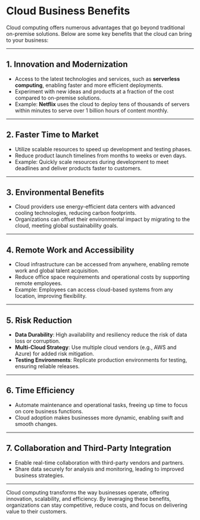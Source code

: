# Cloud Business Benefits

Cloud computing offers numerous advantages that go beyond traditional on-premise solutions. Below are some key benefits that the cloud can bring to your business:

---

## 1. Innovation and Modernization

- Access to the latest technologies and services, such as **serverless computing**, enabling faster and more efficient deployments.
- Experiment with new ideas and products at a fraction of the cost compared to on-premise solutions.
- Example: **Netflix** uses the cloud to deploy tens of thousands of servers within minutes to serve over 1 billion hours of content monthly.

---

## 2. Faster Time to Market

- Utilize scalable resources to speed up development and testing phases.
- Reduce product launch timelines from months to weeks or even days.
- Example: Quickly scale resources during development to meet deadlines and deliver products faster to customers.

---

## 3. Environmental Benefits

- Cloud providers use energy-efficient data centers with advanced cooling technologies, reducing carbon footprints.
- Organizations can offset their environmental impact by migrating to the cloud, meeting global sustainability goals.

---

## 4. Remote Work and Accessibility

- Cloud infrastructure can be accessed from anywhere, enabling remote work and global talent acquisition.
- Reduce office space requirements and operational costs by supporting remote employees.
- Example: Employees can access cloud-based systems from any location, improving flexibility.

---

## 5. Risk Reduction

- **Data Durability**: High availability and resiliency reduce the risk of data loss or corruption.
- **Multi-Cloud Strategy**: Use multiple cloud vendors (e.g., AWS and Azure) for added risk mitigation.
- **Testing Environments**: Replicate production environments for testing, ensuring reliable releases.

---

## 6. Time Efficiency

- Automate maintenance and operational tasks, freeing up time to focus on core business functions.
- Cloud adoption makes businesses more dynamic, enabling swift and smooth changes.

---

## 7. Collaboration and Third-Party Integration

- Enable real-time collaboration with third-party vendors and partners.
- Share data securely for analysis and monitoring, leading to improved business strategies.

---

Cloud computing transforms the way businesses operate, offering innovation, scalability, and efficiency. By leveraging these benefits, organizations can stay competitive, reduce costs, and focus on delivering value to their customers.
